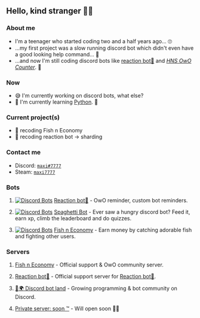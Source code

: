 ## Hello, kind stranger 👋😳

### About me

- I'm a teenager who started coding two and a half years ago... 🙄
- ...my first project was a slow running discord bot which didn't even have a good looking help command... 🤔
- ...and now I'm still coding discord bots like [reaction bot🎉](https://top.gg/bot/519287796549156864/) and *[HNS OwO Counter](https://discord.gg/hns)*. 🎈

### Now

- 😅 I'm currently working on discord bots, what else?
- 🧠 I'm currently learning [Python](https://www.python.org/). 🐍

### Current project(s)

- 🐠 recoding Fish n Economy
- 🎉 recoding reaction bot -> sharding

### Contact me

- Discord: [`maxi#7777`](https://discord.bio/p/7777)
- Steam: [`maxi7777`](https://steamcommunity.com/id/maxi7777/)

### Bots

1) [![Discord Bots](https://top.gg/api/widget/status/519287796549156864.svg)](https://top.gg/bot/519287796549156864) [Reaction bot🎉](https://top.gg/bot/519287796549156864/) - OwO reminder, custom bot reminders.

2) [![Discord Bots](https://top.gg/api/widget/status/585142238217240577.svg)](https://top.gg/bot/585142238217240577) [Spaghetti Bot](https://top.gg/bot/585142238217240577) - Ever saw a hungry discord bot? Feed it, earn xp, climb the leaderboard and do quizzes.

3) [![Discord Bots](https://top.gg/api/widget/status/486926264800903171.svg)](https://top.gg/bot/486926264800903171) [Fish n Economy](https://top.gg/bot/486926264800903171) - Earn money by catching adorable fish and fighting other users.

### Servers

1) [Fish n Economy](https://discord.com/invite/W5Zj3G2) - Official support & OwO community server.

2) [Reaction bot🎉](https://discord.com/invite/KwfCk7r) - Official support server for [Reaction bot🎉](https://top.gg/bot/519287796549156864/).

3) [🤖🌍 Discord bot land](https://discord.com/invite/BaKUKUN) - Growing programming & bot community on Discord.

4) [Private server: soon ™](https://discord.com/404) - Will open soon 🎃😏